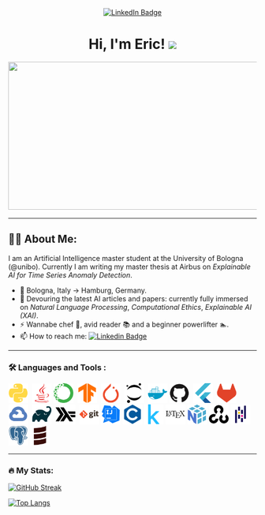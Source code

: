 <div id="badges" align="center">
  <a href="https://www.linkedin.com/in/ericrossetto/">
    <img src="https://img.shields.io/badge/LinkedIn-blue?style=for-the-badge&logo=linkedin&logoColor=white" alt="LinkedIn Badge"/>
  </a>  
  <h1>
  Hi, I'm Eric! 
  <img src="https://media.giphy.com/media/hvRJCLFzcasrR4ia7z/giphy.gif" width="30px"/>
  </h1>
</div>

<div align="center">
  <img src="https://media.giphy.com/media/zOvBKUUEERdNm/giphy.gif" width="600" height="300"/>
</div>

___

## :man_technologist: About Me:

I am an Artificial Intelligence master student at the University of Bologna (@unibo). Currently I am writing my master thesis at Airbus on *Explainable AI for Time Series Anomaly Detection*.

- :round_pushpin:  Bologna, Italy -> Hamburg, Germany.
- :seedling:  Devouring the latest AI articles and papers: currently fully immersed on *Natural Language Processing*, *Computational Ethics*, *Explainable AI (XAI)*.
- :zap:  Wannabe chef :spaghetti:, avid reader :books: and a beginner powerlifter :swimmer:.
- :mailbox: How to reach me: [![Linkedin Badge](https://img.shields.io/badge/-ericrossetto-blue?style=flat&logo=Linkedin&logoColor=white)](https://www.linkedin.com/in/ericrossetto/)

___

### :hammer_and_wrench: Languages and Tools :

<div>
  <img src="https://github.com/devicons/devicon/blob/master/icons/python/python-plain.svg" title="Python" alt="Python" width="40" height="40"/>&nbsp;
  <img src="https://github.com/devicons/devicon/blob/master/icons/java/java-plain.svg" title="Java" **alt="Java" width="40" height="40"/>
  <img src="https://github.com/devicons/devicon/blob/master/icons/anaconda/anaconda-original.svg" title="Anaconda" alt="Anaconda" width="40" height="40"/>&nbsp;
  <img src="https://github.com/devicons/devicon/blob/master/icons/tensorflow/tensorflow-original.svg" title="Tensorflow" alt="Tensorflow" width="40" height="40"/>&nbsp;
  <img src="https://github.com/devicons/devicon/blob/master/icons/pytorch/pytorch-original.svg" title="pytorch" alt="pytorch" width="40" height="40"/>&nbsp;
  <img src="https://github.com/devicons/devicon/blob/master/icons/jupyter/jupyter-plain.svg" title="Jupyter" alt="Jupyter" width="40" height="40"/>&nbsp;
  <img src="https://github.com/devicons/devicon/blob/master/icons/docker/docker-plain.svg" title="Docker" **alt="Docker" width="40" height="40"/>
  <img src="https://github.com/devicons/devicon/blob/master/icons/github/github-original.svg" title="Github" alt="Github" width="40" height="40"/>&nbsp;
  <img src="https://github.com/devicons/devicon/blob/master/icons/flutter/flutter-original.svg" title="Flutter" alt="Flutter" width="40" height="40"/>&nbsp;
  <img src="https://github.com/devicons/devicon/blob/master/icons/gitlab/gitlab-plain.svg"  title="Gitlab" alt="Gitlab" width="40" height="40"/>&nbsp;
  <img src="https://github.com/devicons/devicon/blob/master/icons/googlecloud/googlecloud-plain.svg" title="googlecloud" alt="googlecloud" width="40" height="40"/>&nbsp;
  <img src="https://github.com/devicons/devicon/blob/master/icons/gradle/gradle-plain.svg" title="Gradle" alt="Gradle" width="40" height="40"/>&nbsp;
  <img src="https://github.com/devicons/devicon/blob/master/icons/haskell/haskell-plain.svg" title="Haskell"  alt="Haskell" width="40" height="40"/>&nbsp;
  <img src="https://github.com/devicons/devicon/blob/master/icons/git/git-original-wordmark.svg" title="Git" **alt="Git" width="40" height="40"/>
  <img src="https://github.com/devicons/devicon/blob/master/icons/intellij/intellij-plain.svg" title="IntelliJ" **alt="IntelliJ" width="40" height="40"/>
  <img src="https://github.com/devicons/devicon/blob/master/icons/c/c-plain.svg" title="C" **alt="C" width="40" height="40"/>
  <img src="https://github.com/devicons/devicon/blob/master/icons/kaggle/kaggle-original.svg" title="Kaggle" **alt="Kaggle" width="40" height="40"/>
  <img src="https://github.com/devicons/devicon/blob/master/icons/latex/latex-original.svg" title="Latex" **alt="Latex" width="40" height="40"/>
  <img src="https://github.com/devicons/devicon/blob/master/icons/numpy/numpy-original.svg" title="Numpy" **alt="Numpy" width="40" height="40"/>
  <img src="https://github.com/devicons/devicon/blob/master/icons/opencv/opencv-plain.svg" title="OpenCV" **alt="OpenCV" width="40" height="40"/>
  <img src="https://github.com/devicons/devicon/blob/master/icons/pandas/pandas-original.svg" title="Pandas" **alt="Pandas" width="40" height="40"/>
  <img src="https://github.com/devicons/devicon/blob/master/icons/postgresql/postgresql-plain.svg" title="postgresql" **alt="postgresql" width="40" height="40"/>
  <img src="https://github.com/devicons/devicon/blob/master/icons/scala/scala-plain.svg" title="scala" **alt="scala" width="40" height="40"/>
</div>

___

### :fire: My Stats:

[![GitHub Streak](http://github-readme-streak-stats.herokuapp.com?user=Erhtric&theme=monokai&hide_border=False)](https://git.io/streak-stats)

[![Top Langs](https://github-readme-stats.vercel.app/api/top-langs/?username=Erhtric&layout=compact&theme=monokai)](https://github.com/anuraghazra/github-readme-stats)

